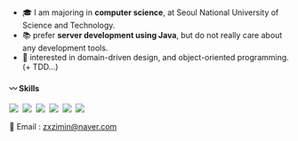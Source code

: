 <ul>
  <li>🎓 I am majoring in <b>computer science</b>, at Seoul National University of Science and Technology.</li>
  <li>📚 prefer <b>server development using Java</b>, but do not really care about any development tools.</li>
  <li>👀 interested in domain-driven design, and object-oriented programming. (+ TDD...)
</ul>

#### 〰️ Skills
<img src="https://img.shields.io/badge/Java-007396?style=for-the-badge&logo=Java&logoColor=white"/></a>&nbsp;
<img src="https://img.shields.io/badge/Spring-6DB33F?style=for-the-badge&logo=Spring&logoColor=white"/></a>&nbsp;
<img src="https://img.shields.io/badge/SpringBoot-6DB33F?style=for-the-badge&logo=SpringBoot&logoColor=white"/></a>&nbsp;
<img src="https://img.shields.io/badge/MySQL-4479A1?style=for-the-badge&logo=MySQL&logoColor=white"/></a>&nbsp;
<img src="https://img.shields.io/badge/Git-F05032?style=for-the-badge&logo=Git&logoColor=white"/></a>&nbsp;
<img src="https://img.shields.io/badge/AWS-232F3E?style=for-the-badge&logo=Amazon AWS&logoColor=white"/></a>&nbsp;

📧 Email : zxzimin@naver.com
